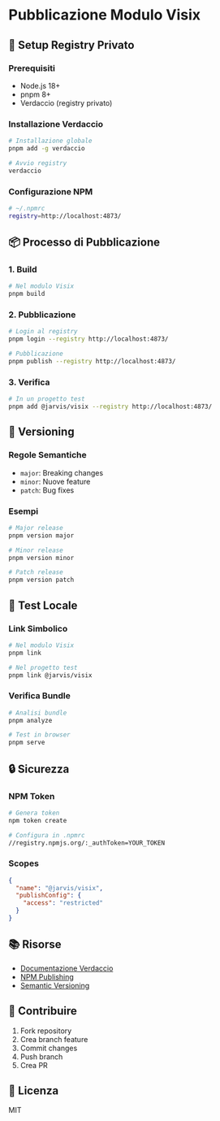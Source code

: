 # Pubblicazione Modulo Visix

## 🚀 Setup Registry Privato

### Prerequisiti
- Node.js 18+
- pnpm 8+
- Verdaccio (registry privato)

### Installazione Verdaccio
```bash
# Installazione globale
pnpm add -g verdaccio

# Avvio registry
verdaccio
```

### Configurazione NPM
```bash
# ~/.npmrc
registry=http://localhost:4873/
```

## 📦 Processo di Pubblicazione

### 1. Build
```bash
# Nel modulo Visix
pnpm build
```

### 2. Pubblicazione
```bash
# Login al registry
pnpm login --registry http://localhost:4873/

# Pubblicazione
pnpm publish --registry http://localhost:4873/
```

### 3. Verifica
```bash
# In un progetto test
pnpm add @jarvis/visix --registry http://localhost:4873/
```

## 🔄 Versioning

### Regole Semantiche
- `major`: Breaking changes
- `minor`: Nuove feature
- `patch`: Bug fixes

### Esempi
```bash
# Major release
pnpm version major

# Minor release
pnpm version minor

# Patch release
pnpm version patch
```

## 🧪 Test Locale

### Link Simbolico
```bash
# Nel modulo Visix
pnpm link

# Nel progetto test
pnpm link @jarvis/visix
```

### Verifica Bundle
```bash
# Analisi bundle
pnpm analyze

# Test in browser
pnpm serve
```

## 🔒 Sicurezza

### NPM Token
```bash
# Genera token
npm token create

# Configura in .npmrc
//registry.npmjs.org/:_authToken=YOUR_TOKEN
```

### Scopes
```json
{
  "name": "@jarvis/visix",
  "publishConfig": {
    "access": "restricted"
  }
}
```

## 📚 Risorse

- [Documentazione Verdaccio](https://verdaccio.org/docs/en/installation)
- [NPM Publishing](https://docs.npmjs.com/packages-and-modules/contributing-packages-to-the-registry)
- [Semantic Versioning](https://semver.org/)

## 🤝 Contribuire

1. Fork repository
2. Crea branch feature
3. Commit changes
4. Push branch
5. Crea PR

## 📄 Licenza

MIT 